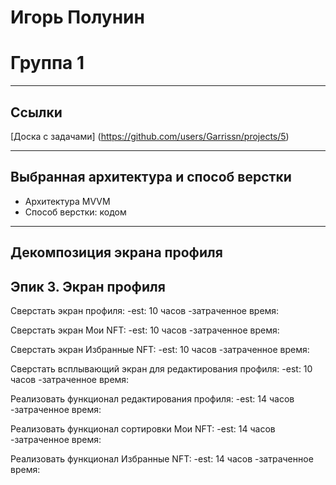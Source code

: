 # Игорь Полунин

# Группа 1
___
## Ссылки
[Доска с задачами] (https://github.com/users/Garrissn/projects/5)
___
## Выбранная архитектура и способ верстки

- Архитектура MVVM
- Способ верстки: кодом
___
## Декомпозиция экрана профиля 

## Эпик 3. Экран профиля

 Сверстать экран профиля:
  -est: 10 часов
  -затраченное время:

Сверстать экран Мои NFT:
  -est: 10 часов
  -затраченное время:

Сверстать экран Избранные NFT:
  -est: 10 часов
  -затраченное время:

Сверстать всплывающий экран для редактирования профиля:
  -est: 10 часов
  -затраченное время:

Реализовать функционал редактирования профиля:
  -est: 14 часов
  -затраченное время:

Реализовать функционал сортировки Мои NFT:
  -est: 14 часов
  -затраченное время:

Реализовать функционал Избранные NFT:
  -est: 14 часов
  -затраченное время:
